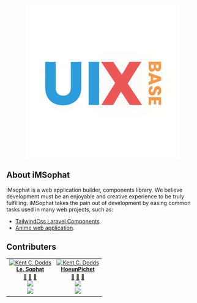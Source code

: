 <p align="center">
    <a href="#" target="_blank">
        <img src="https://github.com/uixbase/uixbase-laravel/raw/master/squard-Logo.svg" width="400"/>
    </a>
</p>

## About iMSophat

iMsophat is a web application builder, components library. We believe development must be an enjoyable and creative experience to be truly fulfilling. iMSophat takes the pain out of development by easing common tasks used in many web projects, such as:

- [TailwindCss Laravel Components](https://packagist.org/packages/sophat/elements).
- [Anime web application](https://github.com/iMSophat/anime).


## Contributers

<!-- -   [`Phat`](https://github.com/pphatDev) : Founder and Full Stack Developer
-   [`Chhem Sithuch`](https://github.com/cthuch) : Backend and Backend Developer
-   [`Thy Thary`](https://github.com/ThyThary) : Front End Developer
-   [`Kol Heang`](https://github.com/KolHeang) : Backend and Front End Developer -->




<table align="center">
    <tbody>
        <tr>
            <td align="center">
                <a href="https://leatsophat.me">
                    <img src="https://avatars.githubusercontent.com/u/65520537?v=4" width="100px;" alt="Kent C. Dodds"/>
                    <br />
                    <sub>
                        <a href="https://github.com/pphatDev"> 
                            <b>Le. Sophat</b>
                        </a>
                    </sub>
                </a>
                <br />
                <a href="https://github.com/uixbase/uixbase-laravel/discussions" title="Answering Questions">💬</a> 
                <a href="https://github.com/uixbase/uixbase-laravel/commits?author=pphatDev" title="Documentation">📖</a> 
                <a href="https://github.com/uixbase/uixbase-laravel/pulls?q=is%3Apr+reviewed-by%3pphatDev" title="Reviewed Pull Requests">👀</a> 
                <br />
                <img src="https://github-readme-stats.vercel.app/api?username=pphatDev&show_icons=true" width="100%">
                <br />
                <img src="https://github-readme-stats.vercel.app/api/top-langs/?username=pphatDev&layout=compact" width="100%">
            </td>
            <td align="center">
                <a href="#">
                    <img src="https://avatars.githubusercontent.com/u/80959071?v=4" width="100px;" alt="Kent C. Dodds"/>
                    <br />
                    <sub>
                        <a href="https://github.com/HoeunPichet"> 
                            <b>HoeunPichet</b>
                        </a>
                    </sub>
                </a>
                <br />
                <a href="https://github.com/uixbase/uixbase-laravel/discussions" title="Answering Questions">💬</a> 
                <a href="https://github.com/uixbase/uixbase-laravel/commits?author=HoeunPichet" title="Documentation">📖</a> 
                <a href="https://github.com/uixbase/uixbase-laravel/pulls?q=is%3Apr+reviewed-by%HoeunPichet" title="Reviewed Pull Requests">👀</a> 
                <br />
                <img src="https://github-readme-stats.vercel.app/api?username=HoeunPichet&show_icons=true" width="100%">
                <br />
                <img src="https://github-readme-stats.vercel.app/api/top-langs/?username=HoeunPichet&layout=compact" width="100%">
            </td>
        </tr>
    </tbody>
</table>
